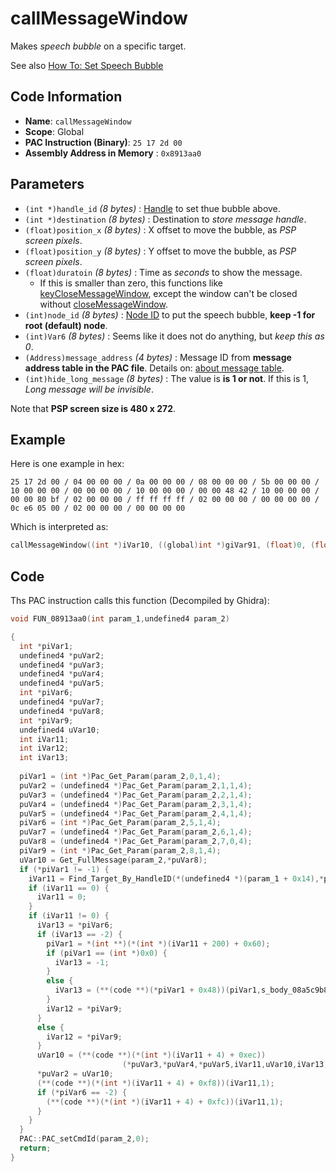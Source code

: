 # callMessageWindow

Makes *speech bubble* on a specific target.

See also [How To: Set Speech Bubble](./guide/how-to-set-speech-bubble.md)

## Code Information

- **Name**: `callMessageWindow`
- **Scope**: Global
- **PAC Instruction (Binary)**: `25 17 2d 00`
- **Assembly Address in Memory** : `0x8913aa0`

## Parameters

- `(int *)handle_id` *(8 bytes)* : [Handle](./guide/category.md#getting-handle) to set thue bubble above.
- `(int *)destination` *(8 bytes)* : Destination to *store message handle*.
- `(float)position_x` *(8 bytes)* : X offset to move the bubble, as *PSP screen pixels*.
- `(float)position_y` *(8 bytes)* : Y offset to move the bubble, as *PSP screen pixels*.
- `(float)duratoin` *(8 bytes)* : Time as *seconds* to show the message.
  - If this is smaller than zero, this functions like [keyCloseMessageWindow](./keyclosemessagewindow.md), except the window can't be closed without [closeMessageWindow](./closemessagewindow.md).
- `(int)node_id` *(8 bytes)* : [Node ID](./guide/about-nodes.md) to put the speech bubble, **keep -1 for root (default) node**.
- `(int)Var6` *(8 bytes)* : Seems like it does not do anything, but *keep this as 0*.
- `(Address)message_address` *(4 bytes)* : Message ID from **message address table in the PAC file**. Details on: [about message table](./guide/about-message.md#message-table).
- `(int)hide_long_message` *(8 bytes)* : The value is **is 1 or not**. If this is 1, *Long message will be invisible*.

Note that **PSP screen size is 480 x 272**.

## Example

Here is one example in hex:

```25 17 2d 00 / 04 00 00 00 / 0a 00 00 00 / 08 00 00 00 / 5b 00 00 00 / 10 00 00 00 / 00 00 00 00 / 10 00 00 00 / 00 00 48 42 / 10 00 00 00 / 00 00 80 bf / 02 00 00 00 / ff ff ff ff / 02 00 00 00 / 00 00 00 00 / 0c e6 05 00 / 02 00 00 00 / 00 00 00 00```

Which is interpreted as:

```c
callMessageWindow((int *)iVar10, ((global)int *)giVar91, (float)0, (float)50, (float)-1, (int)-1, (int)0, 0x5e60c, (int)0)
```

## Code

Ths PAC instruction calls this function (Decompiled by Ghidra):

```c
void FUN_08913aa0(int param_1,undefined4 param_2)

{
  int *piVar1;
  undefined4 *puVar2;
  undefined4 *puVar3;
  undefined4 *puVar4;
  undefined4 *puVar5;
  int *piVar6;
  undefined4 *puVar7;
  undefined4 *puVar8;
  int *piVar9;
  undefined4 uVar10;
  int iVar11;
  int iVar12;
  int iVar13;
  
  piVar1 = (int *)Pac_Get_Param(param_2,0,1,4);
  puVar2 = (undefined4 *)Pac_Get_Param(param_2,1,1,4);
  puVar3 = (undefined4 *)Pac_Get_Param(param_2,2,1,4);
  puVar4 = (undefined4 *)Pac_Get_Param(param_2,3,1,4);
  puVar5 = (undefined4 *)Pac_Get_Param(param_2,4,1,4);
  piVar6 = (int *)Pac_Get_Param(param_2,5,1,4);
  puVar7 = (undefined4 *)Pac_Get_Param(param_2,6,1,4);
  puVar8 = (undefined4 *)Pac_Get_Param(param_2,7,0,4);
  piVar9 = (int *)Pac_Get_Param(param_2,8,1,4);
  uVar10 = Get_FullMessage(param_2,*puVar8);
  if (*piVar1 != -1) {
    iVar11 = Find_Target_By_HandleID(*(undefined4 *)(param_1 + 0x14),*piVar1,1);
    if (iVar11 == 0) {
      iVar11 = 0;
    }
    if (iVar11 != 0) {
      iVar13 = *piVar6;
      if (iVar13 == -2) {
        piVar1 = *(int **)(*(int *)(iVar11 + 200) + 0x60);
        if (piVar1 == (int *)0x0) {
          iVar13 = -1;
        }
        else {
          iVar13 = (**(code **)(*piVar1 + 0x48))(piVar1,s_body_08a5c9b8);
        }
        iVar12 = *piVar9;
      }
      else {
        iVar12 = *piVar9;
      }
      uVar10 = (**(code **)(*(int *)(iVar11 + 4) + 0xec))
                         (*puVar3,*puVar4,*puVar5,iVar11,uVar10,iVar13,*puVar7,iVar12 == 1,1);
      *puVar2 = uVar10;
      (**(code **)(*(int *)(iVar11 + 4) + 0xf8))(iVar11,1);
      if (*piVar6 == -2) {
        (**(code **)(*(int *)(iVar11 + 4) + 0xfc))(iVar11,1);
      }
    }
  }
  PAC::PAC_setCmdId(param_2,0);
  return;
}
```

